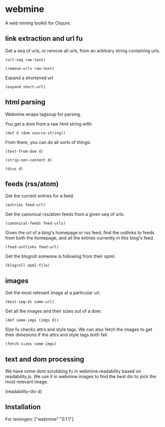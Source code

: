 # webmine

A web mining toolkit for Clojure.

## link extraction and url fu

Get a seq of urls, or remove all urls, from an arbitrary string containing urls.

    (url-seq raw-text)

    (remove-urls raw-text)

Expand a shortened url

    (expand short-url)


## html parsing

Webmine wraps tagsoup for parsing.

You get a dom from a raw html string with:

    (def d (dom source-string))

From there, you can do all sorts of things:

    (text-from-dom d)

    (strip-non-content d)

    (divs d)

## feeds (rss/atom)

Get the current entries for a feed.

    (entries feed-url)

Get the canonical rss/atom feeds from a given seq of urls.

    (canonical-feeds feed-urls)

Given the url of a blog's homepage or rss feed, find the outlinks to feeds from both the homepage, and all the entries currently in this blog's feed.

    (feed-outlinks feed-url)

Get the blogroll someone is following from their opml.

    (blogroll opml-file)


## images

Get the most relevant image at a particular url.

    (best-img-at some-url)

Get all the images and their sizes out of a dom.

    (def some-imgs (imgs d))

Size fu checks attrs and style tags.  We can also fetch the images to get their dimesions if the attrs and style tags both fail.

    (fetch-sizes some-imgs)

## text and dom processing

We have some dom scrubbing fu in webmine.readability based on readability.js.  We use it in webmine.images to find the best div to pick the most relevant image.

   (readability-div d)


## Installation

For leiningen:
    ["webmine" "0.1.1"]

